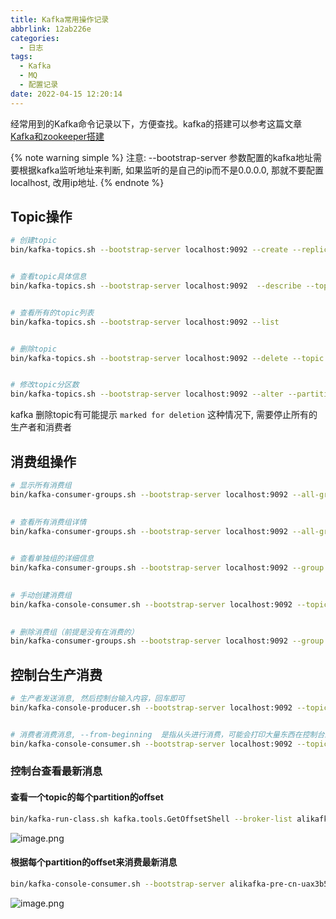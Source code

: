 ```yaml
---
title: Kafka常用操作记录
abbrlink: 12ab226e
categories:
  - 日志
tags:
  - Kafka
  - MQ
  - 配置记录
date: 2022-04-15 12:20:14
---
```


经常用到的Kafka命令记录以下，方便查找。kafka的搭建可以参考这篇文章[Kafka和zookeeper搭建](/posts/60a9e345)

{% note warning simple %}
注意: --bootstrap-server 参数配置的kafka地址需要根据kafka监听地址来判断, 如果监听的是自己的ip而不是0.0.0.0, 那就不要配置localhost, 改用ip地址.
{% endnote %}

## Topic操作

```bash
# 创建topic
bin/kafka-topics.sh --bootstrap-server localhost:9092 --create --replication-factor 1 --partitions 3 --topic test_topic


# 查看topic具体信息
bin/kafka-topics.sh --bootstrap-server localhost:9092  --describe --topic test_topic


# 查看所有的topic列表
bin/kafka-topics.sh --bootstrap-server localhost:9092 --list


# 删除topic
bin/kafka-topics.sh --bootstrap-server localhost:9092 --delete --topic test_topic


# 修改topic分区数
bin/kafka-topics.sh --bootstrap-server localhost:9092 --alter --partitions 8 --topic test_topic
```

kafka 删除topic有可能提示 `marked for deletion` 这种情况下, 需要停止所有的生产者和消费者
## 消费组操作

```bash
# 显示所有消费组
bin/kafka-consumer-groups.sh --bootstrap-server localhost:9092 --all-groups --list
    

# 查看所有消费组详情
bin/kafka-consumer-groups.sh --bootstrap-server localhost:9092 --all-groups --describe
    

# 查看单独组的详细信息
bin/kafka-consumer-groups.sh --bootstrap-server localhost:9092 --group test_group --describe
    

# 手动创建消费组
bin/kafka-console-consumer.sh --bootstrap-server localhost:9092 --topic idkNfcKey1 --consumer-property group.id=idpTsp1
    

# 删除消费组（前提是没有在消费的）
bin/kafka-consumer-groups.sh --bootstrap-server localhost:9092 --group test_group  --delete
```

## 控制台生产消费

```bash
# 生产者发送消息, 然后控制台输入内容，回车即可
bin/kafka-console-producer.sh --bootstrap-server localhost:9092 --topic test_topic


# 消费者消费消息, --from-beginning  是指从头进行消费，可能会打印大量东西在控制台上。
bin/kafka-console-consumer.sh --bootstrap-server localhost:9092 --topic test_topic --from-beginning
```


### 控制台查看最新消息

#### 查看一个topic的每个partition的offset
```bash
bin/kafka-run-class.sh kafka.tools.GetOffsetShell --broker-list alikafka-pre-cn-uax3b5ny1002-1-vpc.alikafka.aliyuncs.com:9092,alikafka-pre-cn-uax3b5ny1002-2-vpc.alikafka.aliyuncs.com:9092,alikafka-pre-cn-uax3b5ny1002-3-vpc.alikafka.aliyuncs.com:9092 --topic nova_event_topic --time -1
```

![image.png](https://static.zahui.fan/images/202312051049856.png)

#### 根据每个partition的offset来消费最新消息
```bash
bin/kafka-console-consumer.sh --bootstrap-server alikafka-pre-cn-uax3b5ny1002-1-vpc.alikafka.aliyuncs.com:9092,alikafka-pre-cn-uax3b5ny1002-2-vpc.alikafka.aliyuncs.com:9092,alikafka-pre-cn-uax3b5ny1002-3-vpc.alikafka.aliyuncs.com:9092 --topic nova_event_topic --partition 0 --offset 12080
```

![image.png](https://static.zahui.fan/images/202312051050803.png)
